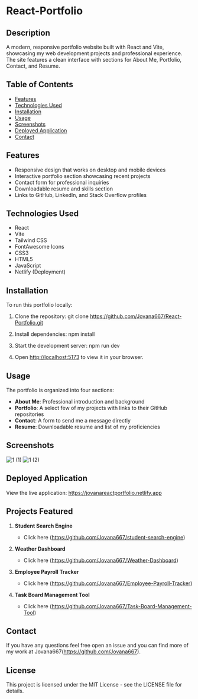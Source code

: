 # React-Portfolio

## Description
A modern, responsive portfolio website built with React and Vite, showcasing my web development projects and professional experience. The site features a clean interface with sections for About Me, Portfolio, Contact, and Resume.

## Table of Contents
- [Features](#features)
- [Technologies Used](#technologies-used)
- [Installation](#installation)
- [Usage](#usage)
- [Screenshots](#screenshots)
- [Deployed Application](#deployed-application)
- [Contact](#contact)

## Features
- Responsive design that works on desktop and mobile devices
- Interactive portfolio section showcasing recent projects
- Contact form for professional inquiries
- Downloadable resume and skills section
- Links to GitHub, LinkedIn, and Stack Overflow profiles

## Technologies Used
- React
- Vite
- Tailwind CSS
- FontAwesome Icons
- CSS3
- HTML5
- JavaScript
- Netlify (Deployment)

## Installation
To run this portfolio locally:

1. Clone the repository:
git clone https://github.com/Jovana667/React-Portfolio.git

2. Install dependencies:
npm install

4. Start the development server:
npm run dev

5. Open [http://localhost:5173](http://localhost:5173) to view it in your browser.

## Usage
The portfolio is organized into four sections:

- **About Me**: Professional introduction and background
- **Portfolio**: A select few of my projects with links to their GitHub repositories
- **Contact**: A form to send me a message directly
- **Resume**: Downloadable resume and list of my proficiencies

## Screenshots
![1 (1)](https://github.com/user-attachments/assets/d23a6049-0f30-48af-9f64-89d1b8d0b668)
![1 (2)](https://github.com/user-attachments/assets/9c5ee2b3-3dd7-49bc-b173-844049fcbde2)

## Deployed Application
View the live application: https://jovanareactportfolio.netlify.app

## Projects Featured
1. **Student Search Engine**
   - Click here (https://github.com/Jovana667/student-search-engine)

2. **Weather Dashboard**
   - Click here (https://github.com/Jovana667/Weather-Dashboard)

3. **Employee Payroll Tracker**
   - Click here (https://github.com/Jovana667/Employee-Payroll-Tracker)
     
4. **Task Board Management Tool**
   - Click here (https://github.com/Jovana667/Task-Board-Management-Tool)


## Contact
If you have any questions feel free open an issue and you can find more of my work at Jovana667(https://github.com/Jovana667).

## License
This project is licensed under the MIT License - see the LICENSE file for details.
